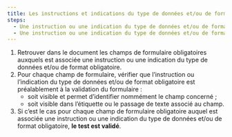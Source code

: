 ```yaml
---
title: Les instructions et indications du type de données et/ou de format obligatoires vérifient-elles une de ces conditions ?
steps:
  - Une instruction ou une indication du type de données et/ou de format obligatoire est visible et permet d’identifier nommément le champ concerné préalablement à la validation du formulaire.
  - Une instruction ou une indication du type de données et/ou de format obligatoire est visible dans l’étiquette ou le [passage de texte](#passage-de-texte-lie-par-aria-labelledby-ou-aria-describedby) associé au champ préalablement à la validation du formulaire.
---
```


1. Retrouver dans le document les champs de formulaire obligatoires auxquels est associée une instruction ou une indication du type de données et/ou de format obligatoire.
2. Pour chaque champ de formulaire, vérifier que l’instruction ou l’indication du type de données et/ou de format obligatoire est préalablement à la validation du formulaire :
   - soit visible et permet d’identifier nommément le champ concerné ;
   - soit visible dans l’étiquette ou le passage de texte associé au champ.
3. Si c’est le cas pour chaque champ de formulaire obligatoire auquel est associée une instruction ou une indication du type de données et/ou de format obligatoire, **le test est validé**.
